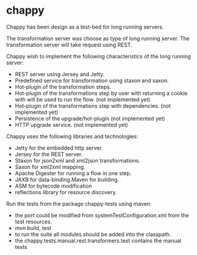 # chappy

Chappy has been design as a test-bed for long running servers.

The transformation server was choose as type of long running server. The transformation server will take request using REST.

Chappy wish to implement the following characteristics of the long running server:
- REST server using Jersey and Jetty.
- Predefined service for transformation using staxon and saxon.
- Hot-plugin of the transformation steps.
- Hot-plugin of the transformations step by user with returning a cookie with will be used to run the flow. (not implemented yet)
- Hot-plugin of the transformations step with dependencies. (not implemented yet)
- Persistence of the upgrade/hot-plugin.(not implemented yet)
- HTTP upgrade service. (not implemented yet)

Chappy uses the following libraries and technologies:
- Jetty for the embedded http server.
- Jersey for the REST server.
- Staxon for json2xml and xml2json transformations.
- Saxon for xml2xml mapping.
- Apache Digester for running a flow in one step.
- JAXB for data-binding.Maven for building.
- ASM for bytecode modification
- reflections library for resource discovery.

Run the tests from the package chappy-tests using maven:
- the port could be modified from systemTestConfiguration.xml from the test resources.
- mvn build, test
- to run the suite all modules should be added into the classpath.
- the chappy.tests.manual.rest.transformers.test contains the manual tests











